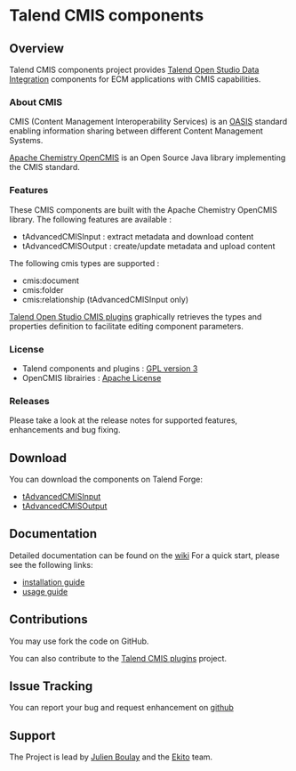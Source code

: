 # Talend CMIS components

## Overview

Talend CMIS components project provides [Talend Open Studio Data Integration](http://www.talend.com/products/data-integration) components for ECM applications with CMIS capabilities.

### About CMIS

CMIS (Content Management Interoperability Services) is an [OASIS](https://www.oasis-open.org/committees/tc_home.php?wg_abbrev=cmis) standard enabling information sharing between different Content Management Systems.

[Apache Chemistry OpenCMIS](http://chemistry.apache.org/java/opencmis.html) is an Open Source Java library implementing the CMIS standard.

### Features

These CMIS components are built with the Apache Chemistry OpenCMIS library.
The following features are available :
* tAdvancedCMISInput : extract metadata and download content
* tAdvancedCMISOutput : create/update metadata and upload content

The following cmis types are supported :
* cmis:document
* cmis:folder
* cmis:relationship (tAdvancedCMISInput only)

[Talend Open Studio CMIS plugins](https://github.com/julienboulay/talend-cmis-plugins) graphically retrieves the types and properties definition to facilitate editing component parameters.

### License

* Talend components and plugins : [GPL version 3](http://www.gnu.org/licenses/gpl-3.0.html)
* OpenCMIS librairies : [Apache License](http://www.apache.org/licenses/)

### Releases

Please take a look at the release notes for supported features, enhancements and bug fixing.

## Download

You can download the components on Talend Forge:
* [tAdvancedCMISInput](http://www.talendforge.org/exchange/index.php?eid=732&product=tos&action=view)
* [tAdvancedCMISOutput](http://www.talendforge.org/exchange/index.php?eid=733&product=tos&action=view)

## Documentation

Detailed documentation can be found on the [wiki](https://github.com/julienboulay/talend-cmis-components/wiki)
For a quick start, please see the following links:
* [installation guide](https://github.com/julienboulay/talend-cmis-components/wiki/Installation-guide)
* [usage guide](https://github.com/julienboulay/talend-cmis-components/wiki/Usage-guide)

## Contributions 

You may use fork the code on GitHub.

You can also contribute to the [Talend CMIS plugins](https://github.com/julienboulay/talend-cmis-plugins) project.

## Issue Tracking

You can report your bug and request enhancement on [github](https://github.com/julienboulay/talend-cmis-components/issues)

## Support

The Project is lead by [Julien Boulay](https://github.com/julienboulay) and the [Ekito](http://www.ekito.fr/) team.
